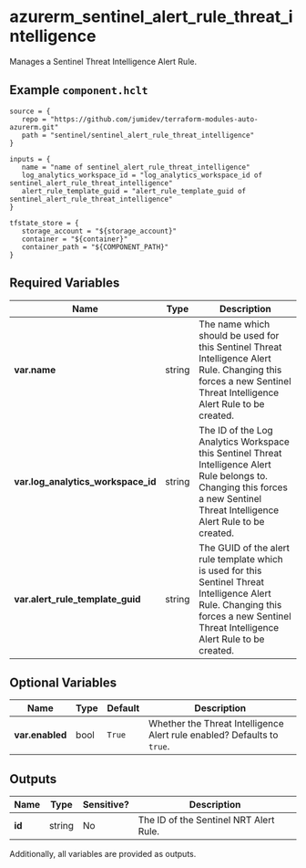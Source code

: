 # azurerm_sentinel_alert_rule_threat_intelligence

Manages a Sentinel Threat Intelligence Alert Rule.

## Example `component.hclt`

```hcl
source = {
   repo = "https://github.com/jumidev/terraform-modules-auto-azurerm.git" 
   path = "sentinel/sentinel_alert_rule_threat_intelligence" 
}

inputs = {
   name = "name of sentinel_alert_rule_threat_intelligence" 
   log_analytics_workspace_id = "log_analytics_workspace_id of sentinel_alert_rule_threat_intelligence" 
   alert_rule_template_guid = "alert_rule_template_guid of sentinel_alert_rule_threat_intelligence" 
}

tfstate_store = {
   storage_account = "${storage_account}" 
   container = "${container}" 
   container_path = "${COMPONENT_PATH}" 
}

```

## Required Variables

| Name | Type |  Description |
| ---- | --------- |  ----------- |
| **var.name** | string |  The name which should be used for this Sentinel Threat Intelligence Alert Rule. Changing this forces a new Sentinel Threat Intelligence Alert Rule to be created. | 
| **var.log_analytics_workspace_id** | string |  The ID of the Log Analytics Workspace this Sentinel Threat Intelligence Alert Rule belongs to. Changing this forces a new Sentinel Threat Intelligence Alert Rule to be created. | 
| **var.alert_rule_template_guid** | string |  The GUID of the alert rule template which is used for this Sentinel Threat Intelligence Alert Rule. Changing this forces a new Sentinel Threat Intelligence Alert Rule to be created. | 

## Optional Variables

| Name | Type |  Default  |  Description |
| ---- | --------- |  ----------- | ----------- |
| **var.enabled** | bool |  `True`  |  Whether the Threat Intelligence Alert rule enabled? Defaults to `true`. | 



## Outputs

| Name | Type | Sensitive? | Description |
| ---- | ---- | --------- | --------- |
| **id** | string | No  | The ID of the Sentinel NRT Alert Rule. | 

Additionally, all variables are provided as outputs.
